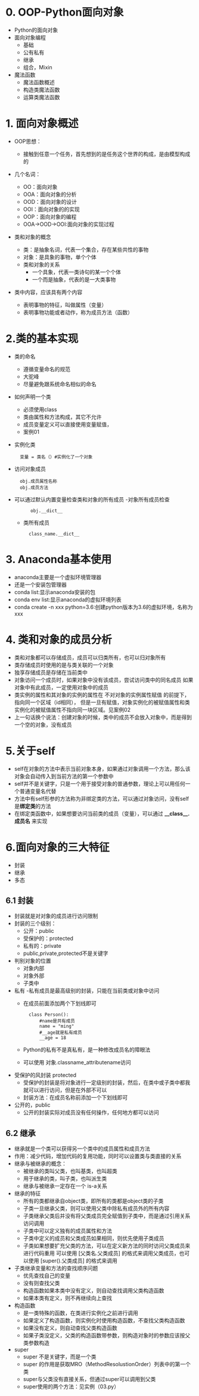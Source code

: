 # 0. OOP-Python面向对象
- Python的面向对象
- 面向对象编程
    - 基础
    - 公有私有
    - 继承
    - 组合，Mixin
- 魔法函数
    - 魔法函数概述
    - 构造类魔法函数
    - 运算类魔法函数
    
# 1. 面向对象概述
- OOP思想：
    - 接触到任意一个任务，首先想到的是任务这个世界的构成，是由模型构成的
- 几个名词：
    - OO：面向对象
    - OOA：面向对象的分析
    - OOD：面向对象的设计
    - OOI：面向对象的的实现
    - OOP：面向对象的编程
    - OOA->OOD->OOI:面向对象的实现过程
    
- 类和对象的概念   
    -  类：是抽象名词，代表一个集合，存在某些共性的事物
    - 对象：是具象的事物，单个个体
    - 类和对象的关系
        - 一个具象，代表一类诗句的某一个个体
        - 一个而是抽象，代表的是一大类事物
- 类中内容，应该具有两个内容
    - 表明事物的特征，叫做属性（变量）
    - 表明事物功能或者动作，称为成员方法（函数）
# 2.类的基本实现
- 类的命名
    - 遵循变量命名的规范
    - 大驼峰
    - 尽量避免跟系统命名相似的命名
- 如何声明一个类
    - 必须使用class
    - 类由属性和方法构成，其它不允许
    - 成员变量定义可以直接使用变量赋值，
    - 案例01
- 实例化类

        变量 = 类名（）#实例化了一个对象
- 访问对象成员
        
        obj.成员属性名称
        obj.成员方法
- 可以通过默认内置变量检查类和对象的所有成员
    -对象所有成员检查
            
            obj.__dict__
    - 类所有成员
    
            class_name.__dict__
    
# 3. Anaconda基本使用
- anaconda主要是一个虚拟环境管理器
- 还是一个安装包管理器
- conda list:显示anaconda安装的包
- conda env list:显示anaconda的虚拟环境列表
- conda create -n xxx python=3.6:创建python版本为3.6的虚拟环境，名称为xxx

# 4. 类和对象的成员分析
- 类和对象都可以存储成员，成员可以归类所有，也可以归对象所有
- 类存储成员时使用的是与类关联的一个对象
- 独享存储成员是存储在当前类中
- 对象访问一个成员时，如果对象中没有该成员，尝试访问类中的同名成员
如果对象中有此成员，一定使用对象中的成员
- 类实例的属性和其对象的实例的属性在 不对对象的实例属性赋值 的前提下，指向同一个区域（id相同），
但是一旦有赋值，对象实例化的被赋值属性和类实例化的被赋值属性不指向同一块区域。见案例02
- 上一句话换个说法：创建对象的时候，类中的成员不会放入对象中，而是得到一个空的对象，没有成员

# 5.关于self
- self在对象的方法中表示当前对象本身，如果通过对象调用一个方法，那么该对象会自动传入到当前方法的第一个参数中
- self并不是关键字，只是一个用于接受对象的普通参数，理论上可以用任何一个普通变量名代替
- 方法中有self形参的方法称为非绑定类的方法，可以通过对象访问，没有self是**绑定类**的方法
- 在绑定类函数中，如果想要访问当前类的成员（变量），可以通过   **\_\_class\_\_.成员名**  来实现

# 6.面向对象的三大特征
- 封装
- 继承
- 多态

## 6.1 封装
- 封装就是对对象的成员进行访问限制
- 封装的三个级别：
    - 公开：public
    - 受保护的：protected
    - 私有的：private
    - public,private,protected不是关键字
- 判别对象的位置
    - 对象内部
    - 对象外部
    - 子类中
- 私有
    -私有成员是最高级别的封装，只能在当前类或对象中访问
    - 在成员前面添加两个下划线即可
    
            class Person():
                #name是共有成员
                name = "ming"
                #__age就是私有成员
                __age = 18
    - Python的私有不是真私有，是一种修改成员名的障眼法
    - 可以使用 对象.classname_attributename访问
- 受保护的风封装 protected
    - 受保护的封装是将对象进行一定级别的封装，然后，在类中或子类中都我就可以进行访问，但是在外部不可以
    - 封装方法：在成员名称前添加一个下划线即可
- 公开的，public
    - 公开的封装实际对成员没有任何操作，任何地方都可以访问

## 6.2 继承
- 继承就是一个类可以获得另一个类中的成员属性和成员方法
- 作用：减少代码，增加代码的复用功能，同时可以设置类与类直接的关系
- 继承与被继承的概念：
    - 被继承的类叫父类，也叫基类，也叫超类
    - 用于继承的类，叫子类，也叫派生类
    - 继承与被继承一定存在一个 is-a关系
- 继承的特征
    - 所有的类都继承自object类，即所有的类都是object类的子类
    - 子类一旦继承父类，则可以使用父类中除私有成员外的所有内容
    - 子类继承父类后并没有将父类成员完全赋值到子类中，而是通过引用关系访问调用
    - 子类中可以定义独有的成员属性和方法
    - 子类中定义的成员和父类成员如果相同，则优先使用子类成员
    - 子类如果想要扩充父类的方法，可以在定义新方法的同时访问父类成员来进行代码重用
    可以使用 [父类名.父类成员] 的格式来调用父类成员，也可以使用 [super().父类成员] 的格式来调用
- 子类继承变量和方法的查找顺序问题
    - 优先查找自己的变量
    - 没有则查找父类
    - 构造函数如果本类中没有定义，则自动查找调用父类构造函数
    - 如果本类有定义，则不再继续向上查找
- 构造函数
    - 是一类特殊的函数，在类进行实例化之前进行调用
    - 如果定义了构造函数，则实例化时使用构造函数，不查找父类构造函数
    - 如果没有定义，则自动查找父类构造函数
    - 如果子类没定义，父类的构造函数带参数，则构造对象时的参数应该按父类参数构造
- super
    - super 不是关键字，而是一个类
    - super 的作用是获取MRO（MethodResolustionOrder）列表中的第一个类
    - super与父类没有直接关系，但通过super可以调用到父类
    - super使用的两个方法：见实例（03.py）
